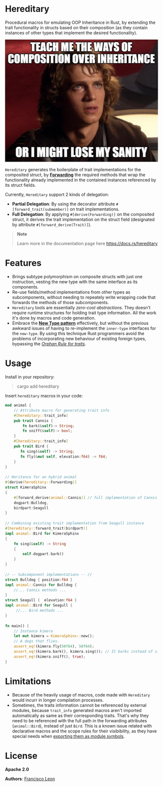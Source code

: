 # Hereditary

Procedural macros for emulating OOP Inheritance in Rust, 
by extending the trait functionality in structs based on their composition
(as they contain instances of other types that implement the desired functionality).

![Composition Over Inheritance](docs/anakin_teachme_the_ways_of_composition.jpg)

`Hereditary` generates the boilerplate of trait implementations for the composited struct,
by [**Forwarding**](https://en.wikipedia.org/wiki/Forwarding_%28object-oriented_programming%29) the 
required methods that wrap the functionality already implemented in the contained instances referenced by its struct fields.

Currently, `Hereditary` support 2 kinds of delegation:
- **Partial Delegation**: By using the decorator attribute `#[forward_trait(submember)]` on trait implementations.
- **Full Delegation**: By applying `#[derive(Forwarding)]` on the composited struct, it derives the trait implementation
 on the struct field (designated by attribute `#[forward_derive(Trait)]`).

> **Note**
>
> Learn more in the documentation page here https://docs.rs/hereditary

# Features
- Brings subtype polymorphism on composite structs with just one instruction, vesting
the new type with the same interface as its components.
- Re-use fields/method implementations from other types as subcomponents, without needing to repeately write wrapping code
that forwards the methods of those subcomponents.
- `Hereditary` tools are essentially *zero-cost abstractions*. They doesn't require runtime structures for holding trait type information. 
All the work it's done by macros and code generation.
- Embrace the [**New Type pattern**](https://www.lurklurk.org/effective-rust/newtype.html) effectively, but without the previous
awkward issues of having to re-implement the `inner-type` interfaces for the `new-type`. By using this technique Rust programmers
avoid the problems of incorporating new behaviour of existing foreign types, bypassing the 
[*Orphan Rule for traits*](https://doc.rust-lang.org/book/ch10-02-traits.html#implementing-a-trait-on-a-type).

# Usage

Install in your repository:
> cargo add hereditary

Insert `hereditary` macros in your code:

```rust
mod animal {
    // Attribute macro for generating trait info
    #[hereditary::trait_info]
    pub trait Cannis {
        fn bark(&self)-> String;
        fn sniff(&self)-> bool; 
    }
    #[hereditary::trait_info]
    pub trait Bird {
       fn sing(&self) -> String;
       fn fly(&mut self, elevation:f64) -> f64; 
    }
}

// Heritance for an hybrid animal
#[derive(hereditary::Forwarding)]
struct KimeraSphinx 
{    
    #[forward_derive(animal::Cannis)] // full implementation of Cannis
    dogpart:Bulldog,
    birdpart:Seagull
}

// Combining existing trait implementation from Seagull instance
#[hereditary::forward_trait(birdpart)]
impl animal::Bird for KimeraSphinx
{
    fn sing(&self) -> String
    {
        self.dogpart.bark()
    }
}

// -- Subcomponent implementations -- //
struct Bulldog { position:f64 }
impl animal::Cannis for Bulldog { 
    //... Cannis methods ...
}
struct Seagull {  elevation:f64 }
impl animal::Bird for Seagull {
     //... Bird methods ...
}

fn main() {
    // Instance kimera
    let mut kimera = KimeraSphinx::new();
    // A dogs that flies.
    assert_eq!(kimera.fly(50f64), 50f64);
    assert_eq!(kimera.bark(), kimera.sing()); // It barks instead of singing
    assert_eq!(kimera.sniff(), true);
}
```

# Limitations
- Because of the heavily usage of macros, code made with `Hereditary` would incurr in longer compilation processes.
- Sometimes, the traits information cannot be referenced by external modules, because `trait_info` generated macros
aren't imported automatically as same as their corresponding traits. That's why they need to be referenced with the full path 
in the forwarding attributes (`animal::Bird`), instead of just `Bird`. This is a known issue related with declarative macros and the scope rules for
their visibibility, as they have special needs when [exporting them as module symbols](https://danielkeep.github.io/tlborm/book/mbe-min-import-export.html).

# License

**Apache 2.0**

**Authors**: [Francisco Leon](https://github.com/superoptimo)